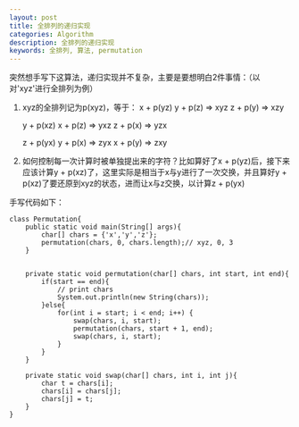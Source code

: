 ```yaml
---
layout: post
title: 全排列的递归实现
categories: Algorithm
description: 全排列的递归实现
keywords: 全排列, 算法, permutation
---
```


突然想手写下这算法，递归实现并不复杂，主要是要想明白2件事情：（以对'xyz'进行全排列为例）
1. xyz的全排列记为p(xyz)，等于：
    x + p(yz)
y + p(z)  => xyz
z + p(y)  => xzy

    y + p(xz)
x + p(z)  => yxz
z + p(x)  => yzx

    z + p(yx)
y + p(x)  => zyx
x + p(y)  => zxy

2. 如何控制每一次计算时被单独提出来的字符？比如算好了x + p(yz)后，接下来应该计算y + p(xz)了，这里实际是相当于x与y进行了一次交换，并且算好y + p(xz)了要还原到xyz的状态，进而让x与z交换，以计算z + p(yx)

手写代码如下：

```
class Permutation{
	public static void main(String[] args){
		char[] chars = {'x','y','z'};
		permutation(chars, 0, chars.length);// xyz, 0, 3
	}


	private static void permutation(char[] chars, int start, int end){
		if(start == end){
			// print chars
			System.out.println(new String(chars));
		}else{
			for(int i = start; i < end; i++) {
				swap(chars, i, start);
				permutation(chars, start + 1, end);
				swap(chars, i, start);
			}
		}
	}

	private static void swap(char[] chars, int i, int j){
		char t = chars[i];
		chars[i] = chars[j];
		chars[j] = t;
	}
}
```

